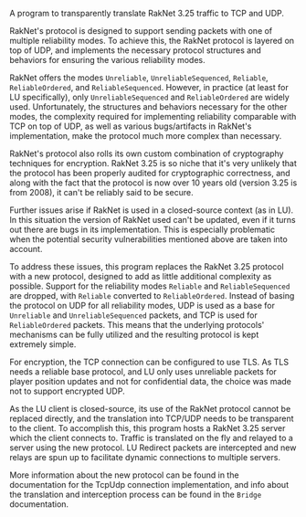 
A program to transparently translate RakNet 3.25 traffic to TCP and UDP.

RakNet's protocol is designed to support sending packets with one of multiple reliability modes. To achieve this, the RakNet protocol is layered on top of UDP, and implements the necessary protocol structures and behaviors for ensuring the various reliability modes.

RakNet offers the modes `Unreliable`, `UnreliableSequenced`, `Reliable`, `ReliableOrdered`, and `ReliableSequenced`. However, in practice (at least for LU specifically), only `UnreliableSequenced` and `ReliableOrdered` are widely used. Unfortunately, the structures and behaviors necessary for the other modes, the complexity required for implementing reliability comparable with TCP on top of UDP, as well as various bugs/artifacts in RakNet's implementation, make the protocol much more complex than necessary.

RakNet's protocol also rolls its own custom combination of cryptography techniques for encryption. RakNet 3.25 is so niche that it's very unlikely that the protocol has been properly audited for cryptographic correctness, and along with the fact that the protocol is now over 10 years old (version 3.25 is from 2008), it can't be reliably said to be secure.

Further issues arise if RakNet is used in a closed-source context (as in LU). In this situation the version of RakNet used can't be updated, even if it turns out there are bugs in its implementation. This is especially problematic when the potential security vulnerabilities mentioned above are taken into account.

To address these issues, this program replaces the RakNet 3.25 protocol with a new protocol, designed to add as little additional complexity as possible. Support for the reliability modes `Reliable` and `ReliableSequenced` are dropped, with `Reliable` converted to `ReliableOrdered`. Instead of basing the protocol on UDP for all reliability modes, UDP is used as a base for `Unreliable` and `UnreliableSequenced` packets, and TCP is used for `ReliableOrdered` packets. This means that the underlying protocols' mechanisms can be fully utilized and the resulting protocol is kept extremely simple.

For encryption, the TCP connection can be configured to use TLS. As TLS needs a reliable base protocol, and LU only uses unreliable packets for player position updates and not for confidential data, the choice was made not to support encrypted UDP.

As the LU client is closed-source, its use of the RakNet protocol cannot be replaced directly, and the translation into TCP/UDP needs to be transparent to the client. To accomplish this, this program hosts a RakNet 3.25 server which the client connects to. Traffic is translated on the fly and relayed to a server using the new protocol. LU Redirect packets are intercepted and new relays are spun up to facilitate dynamic connections to multiple servers.

More information about the new protocol can be found in the documentation for the TcpUdp connection implementation, and info about the translation and interception process can be found in the `Bridge` documentation.
